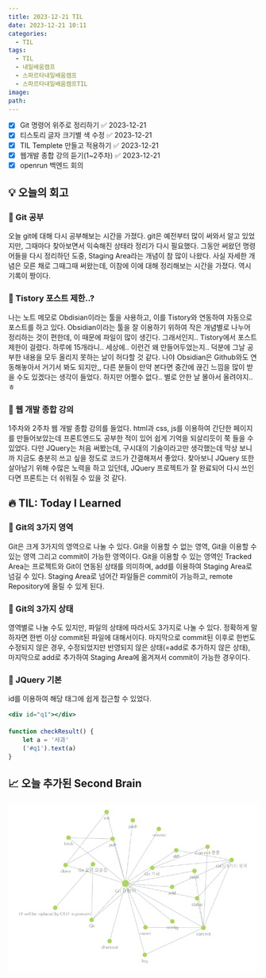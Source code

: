 ```yaml
---
title: 2023-12-21 TIL
date: 2023-12-21 10:11
categories:
  - TIL
tags:
  - TIL
  - 내일배움캠프
  - 스파르타내일배움캠프
  - 스파르타내일배움캠프TIL
image: 
path:
---
```


- [x] Git 명령어 위주로 정리하기 ✅ 2023-12-21
- [x] 티스토리 글자 크기별 색 수정 ✅ 2023-12-21
- [x] TIL Templete 만들고 적용하기 ✅ 2023-12-21
- [x] 웹개발 종합 강의 듣기(1~2주차) ✅ 2023-12-21
- [x] openrun 백엔드 회의

## 💡 오늘의 회고

### 👀 Git 공부
오늘 git에 대해 다시 공부해보는 시간을 가졌다. git은 예전부터 많이 써와서 알고 있었지만, 그때마다 찾아보면서 익숙해진 상태라 정리가 다시 필요했다. 그동안 써왔던 명령어들을 다시 정리하던 도중, Staging Area라는 개념이 참 많이 나왔다. 사실 자세한 개념은 모른 채로 그때그때 써왔는데, 이참에 이에 대해 정리해보는 시간을 가졌다. 역시 기록이 짱이다.

### 👀 Tistory 포스트 제한..?
나는 노트 메모로 Obdisian이라는 툴을 사용하고, 이를 Tistory와 연동하여 자동으로 포스트를 하고 있다. Obsidian이라는 툴을 잘 이용하기 위하여 작은 개념별로 나누어 정리하는 것이 편한데, 이 때문에 파일이 많이 생긴다. 그래서인지.. Tistory에서 포스트 제한이 걸렸다. 하루에 15개라니.. 세상에.. 이런건 왜 만들어두었는지.. 덕분에 그날 공부한 내용을 모두 올리지 못하는 날이 허다할 것 같다. 나야 Obsidian은 Github와도 연동해놓아서 거기서 봐도 되지만,, 다른 분들이 만약 본다면 중간에 끊긴 느낌을 많이 받을 수도 있겠다는 생각이 들었다. 하지만 어쩔수 없다.. 별로 안한 날 몰아서 올려야지..ㅎ

### 👀 웹 개발 종합 강의
1주차와 2주차 웹 개발 종합 강의를 들었다. html과 css, js를 이용하여 간단한 페이지를 만들어보았는데 프론트엔드도 공부한 적이 있어 쉽게 기억을 되살리듯이 쭉 들을 수 있었다. 다만 JQuery는 처음 써봤는데, 구시대의 기술이라고만 생각했는데 막상 보니까 지금도 충분히 쓰고 싶을 정도로 코드가 간결해져서 좋았다. 찾아보니 JQuery 또한 살아남기 위해 수많은 노력을 하고 있던데, JQuery 프로젝트가 잘 완료되어 다시 쓰인다면 프론트는 더 쉬워질 수 있을 것 같다.

## 🔥 TIL: Today I Learned
### 👀 Git의 3가지 영역
Git은 크게 3가지의 영역으로 나눌 수 있다. Git을 이용할 수 없는 영역, Git을 이용할 수 있는 영역 그리고 commit이 가능한 영역이다. Git을 이용할 수 있는 영역인 Tracked Area는 프로젝트와 Git이 연동된 상태를 의미하며, add를 이용하여 Staging Area로 넘길 수 있다. Staging Area로 넘어간 파일들은 commit이 가능하고, remote Repository에 올릴 수 있게 된다.

### 👀 Git의 3가지 상태
영역별로 나눌 수도 있지만, 파일의 상태에 따라서도 3가지로 나눌 수 있다. 정확하게 말하자면 한번 이상 commit된 파일에 대해서이다. 마지막으로 commit된 이후로 한번도 수정되지 않은 경우, 수정되었지만 반영되지 않은 상태(=add로 추가하지 않은 상태), 마지막으로 add로 추가하여 Staging Area에 옮겨져서 commit이 가능한 경우이다.

### 👀 JQuery 기본
id를 이용하여 해당 태그에 쉽게 접근할 수 있었다.
```jsx
<div id="q1"></div>

function checkResult() {
	let a = '사과' 
	('#q1').text(a) 
}
```
## 📈 오늘 추가된 Second Brain
![](/assets/img/IMG/TIL/20231221.png)